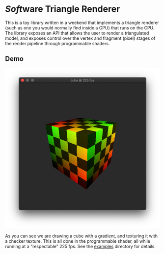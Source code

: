 
# *Soft*ware Triangle Renderer

This is a toy library written in a weekend that implements a triangle renderer
(such as one you would normally find inside a GPU) that runs on the CPU. The
library exposes an API that allows the user to render a triangulated model, and
exposes control over the vertex and fragment (pixel) stages of the render
pipeline through programmable shaders.


## Demo

![Screenshot of the renderer in action](doc/screenshot.png)

As you can see we are drawing a cube with a gradient, and texturing it with a
checker texture. This is all done in the programmable shader, all while running
at a "respectable" 225 fps. See the [examples](examples/) directory for details.

